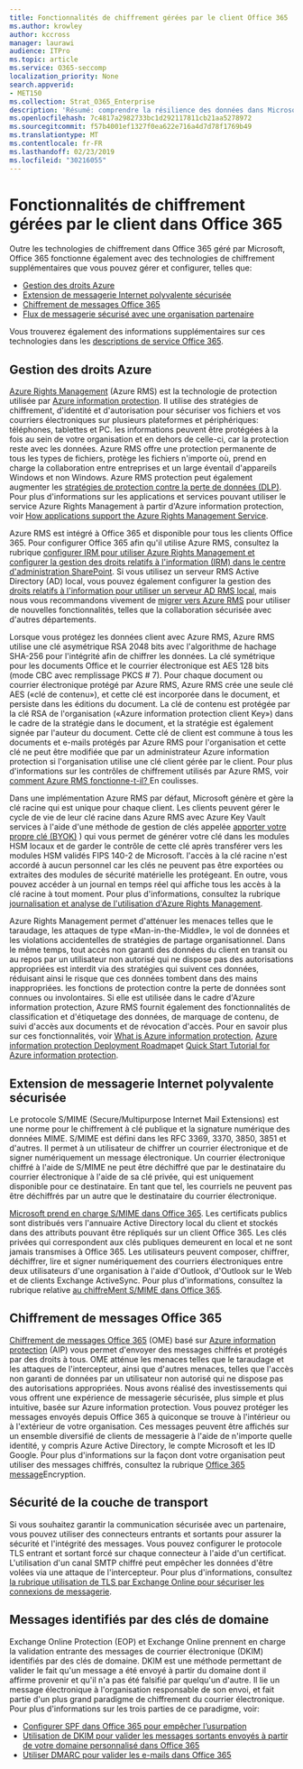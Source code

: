 ```yaml
---
title: Fonctionnalités de chiffrement gérées par le client Office 365
ms.author: krowley
author: kccross
manager: laurawi
audience: ITPro
ms.topic: article
ms.service: O365-seccomp
localization_priority: None
search.appverid:
- MET150
ms.collection: Strat_O365_Enterprise
description: 'Résumé: comprendre la résilience des données dans Microsoft Office 365.'
ms.openlocfilehash: 7c4817a2982733bc1d292117811cb21aa5278972
ms.sourcegitcommit: f57b4001ef1327f0ea622e716a4d7d78f1769b49
ms.translationtype: MT
ms.contentlocale: fr-FR
ms.lasthandoff: 02/23/2019
ms.locfileid: "30216055"
---
```

# <a name="customer-managed-encryption-features-in-office-365"></a>Fonctionnalités de chiffrement gérées par le client dans Office 365

Outre les technologies de chiffrement dans Office 365 géré par Microsoft, Office 365 fonctionne également avec des technologies de chiffrement supplémentaires que vous pouvez gérer et configurer, telles que:
- [Gestion des droits Azure](https://docs.microsoft.com/azure/information-protection/what-is-azure-rms)
- [Extension de messagerie Internet polyvalente sécurisée](http://blogs.technet.com/b/exchange/archive/2014/12/15/how-to-configure-s-mime-in-office-365.aspx)
- [Chiffrement de messages Office 365](http://products.office.com/en-us/exchange/office-365-message-encryption)
- [Flux de messagerie sécurisé avec une organisation partenaire](https://docs.microsoft.com/exchange/mail-flow-best-practices/use-connectors-to-configure-mail-flow/set-up-connectors-for-secure-mail-flow-with-a-partner)

Vous trouverez également des informations supplémentaires sur ces technologies dans les [descriptions de service Office 365](https://technet.microsoft.com/en-us/library/office-365-service-descriptions.aspx).

## <a name="azure-rights-management"></a>Gestion des droits Azure
[Azure Rights Management](https://docs.microsoft.com/azure/information-protection/what-is-azure-rms) (Azure RMS) est la technologie de protection utilisée par [Azure information protection](https://docs.microsoft.com/information-protection/understand-explore/what-is-information-protection). Il utilise des stratégies de chiffrement, d'identité et d'autorisation pour sécuriser vos fichiers et vos courriers électroniques sur plusieurs plateformes et périphériques: téléphones, tablettes et PC. les informations peuvent être protégées à la fois au sein de votre organisation et en dehors de celle-ci, car la protection reste avec les données. Azure RMS offre une protection permanente de tous les types de fichiers, protège les fichiers n'importe où, prend en charge la collaboration entre entreprises et un large éventail d'appareils Windows et non Windows. Azure RMS protection peut également augmenter les [stratégies de protection contre la perte de données (DLP)](https://docs.microsoft.com/exchange/security-and-compliance/data-loss-prevention/data-loss-prevention). Pour plus d'informations sur les applications et services pouvant utiliser le service Azure Rights Management à partir d'Azure information protection, voir [How applications support the Azure Rights Management Service](https://docs.microsoft.com/information-protection/understand-explore/applications-support).

Azure RMS est intégré à Office 365 et disponible pour tous les clients Office 365. Pour configurer Office 365 afin qu'il utilise Azure RMS, consultez la rubrique [configurer IRM pour utiliser Azure Rights Management et configurer la gestion des droits relatifs à l'information (IRM) dans le centre d'administration SharePoint](https://technet.microsoft.com/en-us/library/dn151475(v=exchg.150).aspx). Si vous utilisez un serveur RMS Active Directory (AD) local, vous pouvez également configurer la gestion des [droits relatifs à l'information pour utiliser un serveur AD RMS local](https://docs.microsoft.com/office365/SecurityCompliance/configure-irm-to-use-an-on-premises-ad-rms-server), mais nous vous recommandons vivement de [migrer vers Azure RMS](https://docs.microsoft.com/azure/information-protection/migrate-from-ad-rms-to-azure-rms) pour utiliser de nouvelles fonctionnalités, telles que la collaboration sécurisée avec d'autres départements.

Lorsque vous protégez les données client avec Azure RMS, Azure RMS utilise une clé asymétrique RSA 2048 bits avec l'algorithme de hachage SHA-256 pour l'intégrité afin de chiffrer les données. La clé symétrique pour les documents Office et le courrier électronique est AES 128 bits (mode CBC avec remplissage PKCS # 7). Pour chaque document ou courrier électronique protégé par Azure RMS, Azure RMS crée une seule clé AES («clé de contenu»), et cette clé est incorporée dans le document, et persiste dans les éditions du document. La clé de contenu est protégée par la clé RSA de l'organisation («Azure information protection client Key») dans le cadre de la stratégie dans le document, et la stratégie est également signée par l'auteur du document. Cette clé de client est commune à tous les documents et e-mails protégés par Azure RMS pour l'organisation et cette clé ne peut être modifiée que par un administrateur Azure information protection si l'organisation utilise une clé client gérée par le client. Pour plus d'informations sur les contrôles de chiffrement utilisés par Azure RMS, voir [comment Azure RMS fonctionne-t-il? ](https://docs.microsoft.com/information-protection/understand-explore/how-does-it-work)En coulisses.

Dans une implémentation Azure RMS par défaut, Microsoft génère et gère la clé racine qui est unique pour chaque client. Les clients peuvent gérer le cycle de vie de leur clé racine dans Azure RMS avec Azure Key Vault services à l'aide d'une méthode de gestion de clés appelée [apporter votre propre clé (BYOK)](https://docs.microsoft.com/azure/information-protection/plan-implement-tenant-key) ) qui vous permet de générer votre clé dans les modules HSM locaux et de garder le contrôle de cette clé après transférer vers les modules HSM validés FIPS 140-2 de Microsoft. l'accès à la clé racine n'est accordé à aucun personnel car les clés ne peuvent pas être exportées ou extraites des modules de sécurité matérielle les protégeant. En outre, vous pouvez accéder à un journal en temps réel qui affiche tous les accès à la clé racine à tout moment. Pour plus d'informations, consultez la rubrique [journalisation et analyse de l'utilisation d'Azure Rights Management](https://docs.microsoft.com/azure/information-protection/log-analyze-usage).

Azure Rights Management permet d'atténuer les menaces telles que le taraudage, les attaques de type «Man-in-the-Middle», le vol de données et les violations accidentelles de stratégies de partage organisationnel. Dans le même temps, tout accès non garanti des données du client en transit ou au repos par un utilisateur non autorisé qui ne dispose pas des autorisations appropriées est interdit via des stratégies qui suivent ces données, réduisant ainsi le risque que ces données tombent dans des mains inappropriées. les fonctions de protection contre la perte de données sont connues ou involontaires. Si elle est utilisée dans le cadre d'Azure information protection, Azure RMS fournit également des fonctionnalités de classification et d'étiquetage des données, de marquage de contenu, de suivi d'accès aux documents et de révocation d'accès. Pour en savoir plus sur ces fonctionnalités, voir [What is Azure information protection](https://docs.microsoft.com/information-protection/understand-explore/what-is-information-protection), [Azure information protection Deployment Roadmap](https://docs.microsoft.com/information-protection/plan-design/deployment-roadmap)et [Quick Start Tutorial for Azure information protection](https://docs.microsoft.com/information-protection/get-started/infoprotect-quick-start-tutorial).

## <a name="secure-multipurpose-internet-mail-extension"></a>Extension de messagerie Internet polyvalente sécurisée
Le protocole S/MIME (Secure/Multipurpose Internet Mail Extensions) est une norme pour le chiffrement à clé publique et la signature numérique des données MIME. S/MIME est défini dans les RFC 3369, 3370, 3850, 3851 et d'autres. Il permet à un utilisateur de chiffrer un courrier électronique et de signer numériquement un message électronique. Un courrier électronique chiffré à l'aide de S/MIME ne peut être déchiffré que par le destinataire du courrier électronique à l'aide de sa clé privée, qui est uniquement disponible pour ce destinataire. En tant que tel, les courriels ne peuvent pas être déchiffrés par un autre que le destinataire du courrier électronique.

[Microsoft prend en charge S/MIME dans Office 365](http://blogs.technet.com/b/exchange/archive/2014/12/15/how-to-configure-s-mime-in-office-365.aspx). Les certificats publics sont distribués vers l'annuaire Active Directory local du client et stockés dans des attributs pouvant être répliqués sur un client Office 365. Les clés privées qui correspondent aux clés publiques demeurent en local et ne sont jamais transmises à Office 365. Les utilisateurs peuvent composer, chiffrer, déchiffrer, lire et signer numériquement des courriers électroniques entre deux utilisateurs d'une organisation à l'aide d'Outlook, d'Outlook sur le Web et de clients Exchange ActiveSync. Pour plus d'informations, consultez la rubrique relative [au chiffreMent S/MIME dans Office 365](http://blogs.office.com/2014/02/26/smime-encryption-now-in-office-365/).

## <a name="office-365-message-encryption"></a>Chiffrement de messages Office 365
[Chiffrement de messages Office 365](https://products.office.com/en-us/exchange/office-365-message-encryption) (OME) basé sur [Azure information protection](https://docs.microsoft.com/information-protection/understand-explore/what-is-information-protection) (AIP) vous permet d'envoyer des messages chiffrés et protégés par des droits à tous. OME atténue les menaces telles que le taraudage et les attaques de l'intercepteur, ainsi que d'autres menaces, telles que l'accès non garanti de données par un utilisateur non autorisé qui ne dispose pas des autorisations appropriées. Nous avons réalisé des investissements qui vous offrent une expérience de messagerie sécurisée, plus simple et plus intuitive, basée sur Azure information protection. Vous pouvez protéger les messages envoyés depuis Office 365 à quiconque se trouve à l'intérieur ou à l'extérieur de votre organisation. Ces messages peuvent être affichés sur un ensemble diversifié de clients de messagerie à l'aide de n'importe quelle identité, y compris Azure Active Directory, le compte Microsoft et les ID Google. Pour plus d'informations sur la façon dont votre organisation peut utiliser des messages chiffrés, consultez la rubrique [Office 365 message](https://support.office.com/article/F87CB016-7876-4317-AE3C-9169B311FF8A)Encryption.

## <a name="transport-layer-security"></a>Sécurité de la couche de transport
Si vous souhaitez garantir la communication sécurisée avec un partenaire, vous pouvez utiliser des connecteurs entrants et sortants pour assurer la sécurité et l'intégrité des messages. Vous pouvez configurer le protocole TLS entrant et sortant forcé sur chaque connecteur à l'aide d'un certificat. L'utilisation d'un canal SMTP chiffré peut empêcher les données d'être volées via une attaque de l'intercepteur. Pour plus d'informations, consultez [la rubrique utilisation de TLS par Exchange Online pour sécuriser les connexions de messagerie](https://support.office.com/article/How-Exchange-Online-uses-TLS-to-secure-email-connections-in-Office-365-4CDE0CDA-3430-4DC0-B489-F2C0736C929F).

## <a name="domain-keys-identified-mail"></a>Messages identifiés par des clés de domaine
Exchange Online Protection (EOP) et Exchange Online prennent en charge la validation entrante des messages de courrier électronique (DKIM) identifiés par des clés de domaine. DKIM est une méthode permettant de valider le fait qu'un message a été envoyé à partir du domaine dont il affirme provenir et qu'il n'a pas été falsifié par quelqu'un d'autre. Il lie un message électronique à l'organisation responsable de son envoi, et fait partie d'un plus grand paradigme de chiffrement du courrier électronique. Pour plus d'informations sur les trois parties de ce paradigme, voir:
- [Configurer SPF dans Office 365 pour empêcher l’usurpation](https://docs.microsoft.com/office365/SecurityCompliance/set-up-spf-in-office-365-to-help-prevent-spoofing)
- [Utilisation de DKIM pour valider les messages sortants envoyés à partir de votre domaine personnalisé dans Office 365](https://docs.microsoft.com/office365/SecurityCompliance/use-dkim-to-validate-outbound-email)
- [Utiliser DMARC pour valider les e-mails dans Office 365](https://https://docs.microsoft.com/office365/SecurityCompliance/use-dmarc-to-validate-email)
